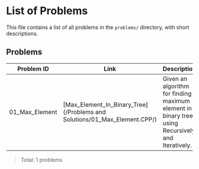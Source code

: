 # List of Problems

This file contains a list of all problems in the `problems/` directory, with short descriptions.

## Problems

| Problem ID     | Link                                               | Description                                                                                      |
| -------------- | -------------------------------------------------- | ------------------------------------------------------------------------------------------------ |
| 01_Max_Element | [Max_Element_In_Binary_Tree](/Problems and Solutions/01_Max_Element.CPP/) | Given an algorithm for finding maximum element in binary tree using Recursively and Iteratively. |

> Total: 1 problems
